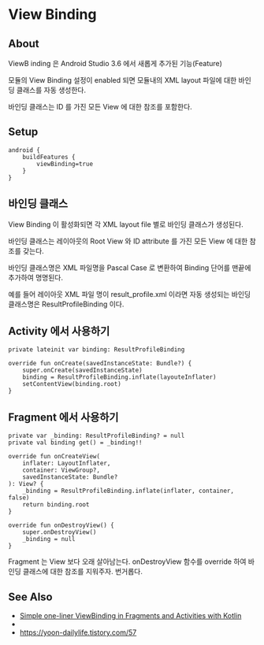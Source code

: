 # View Binding

## About

ViewB inding 은 Android Studio 3.6 에서 새롭게 추가된 기능(Feature)

모듈의 View Binding 설정이 enabled 되면 모듈내의 XML layout 파일에 대한 바인딩 클래스를 자동 생성한다.

바인딩 클래스는 ID 를 가진 모든 View 에 대한 참조를 포함한다.

## Setup

```
android {
    buildFeatures {
	    viewBinding=true
    }
}
```

## 바인딩 클래스

View Binding 이 활성화되면 각 XML layout file 별로 바인딩 클래스가 생성된다.

바인딩 클래스는 레이아웃의 Root View 와 ID attribute 를 가진 모든 View 에 대한 참조를 갖는다.

바인딩 클래스명은 XML 파일명을 Pascal Case 로 변환하여 Binding 단어를 맨끝에 추가하여 명명된다.


예를 들어 레이아웃 XML 파일 명이 result_profile.xml 이라면 자동 생성되는 바인딩 클래스명은 ResultProfileBinding 이다.

## Activity 에서 사용하기

```
private lateinit var binding: ResultProfileBinding 

override fun onCreate(savedInstanceState: Bundle?) {
	super.onCreate(savedInstanceState)
	binding = ResultProfileBinding.inflate(layouteInflater)
	setContentView(binding.root)
}
```

## Fragment 에서 사용하기 

```
private var _binding: ResultProfileBinding? = null
private val binding get() = _binding!!

override fun onCreateView(
    inflater: LayoutInflater,
    container: ViewGroup?,
    savedInstanceState: Bundle?
): View? {
    _binding = ResultProfileBinding.inflate(inflater, container, false)
    return binding.root
}

override fun onDestroyView() {
    super.onDestroyView()
    _binding = null
}
```

Fragment 는 View 보다 오래 살아남는다. onDestroyView 함수를 override 하여 바인딩 클래스에 대한 참조를 지워주자.
번거롭다.

## See Also

- [Simple one-liner ViewBinding in Fragments and Activities with Kotlin](https://zhuinden.medium.com/simple-one-liner-viewbinding-in-fragments-and-activities-with-kotlin-961430c6c07c)
- [](https://developer.android.com/topic/libraries/view-binding?hl=ko)
- https://yoon-dailylife.tistory.com/57